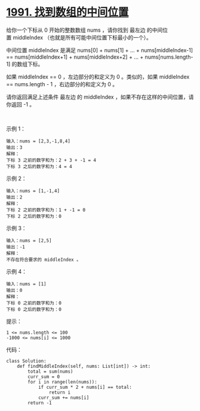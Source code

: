 # [1991. 找到数组的中间位置](https://leetcode.cn/problems/find-the-middle-index-in-array/)

给你一个下标从 0 开始的整数数组 nums ，请你找到 最左边 的中间位置 middleIndex （也就是所有可能中间位置下标最小的一个）。

中间位置 middleIndex 是满足 nums[0] + nums[1] + ... + nums[middleIndex-1] == nums[middleIndex+1] + nums[middleIndex+2] + ... + nums[nums.length-1] 的数组下标。

如果 middleIndex == 0 ，左边部分的和定义为 0 。类似的，如果 middleIndex == nums.length - 1 ，右边部分的和定义为 0 。

请你返回满足上述条件 最左边 的 middleIndex ，如果不存在这样的中间位置，请你返回 -1 。

 

示例 1：
```
输入：nums = [2,3,-1,8,4]
输出：3
解释：
下标 3 之前的数字和为：2 + 3 + -1 = 4
下标 3 之后的数字和为：4 = 4
```
示例 2：
```
输入：nums = [1,-1,4]
输出：2
解释：
下标 2 之前的数字和为：1 + -1 = 0
下标 2 之后的数字和为：0
```
示例 3：
```
输入：nums = [2,5]
输出：-1
解释：
不存在符合要求的 middleIndex 。
```
示例 4：
```
输入：nums = [1]
输出：0
解释：
下标 0 之前的数字和为：0
下标 0 之后的数字和为：0
```

提示：
```
1 <= nums.length <= 100
-1000 <= nums[i] <= 1000
```

代码：
```python3
class Solution:
    def findMiddleIndex(self, nums: List[int]) -> int:
        total = sum(nums)
        curr_sum = 0
        for i in range(len(nums)):
            if curr_sum * 2 + nums[i] == total:
                return i
            curr_sum += nums[i]
        return -1
```